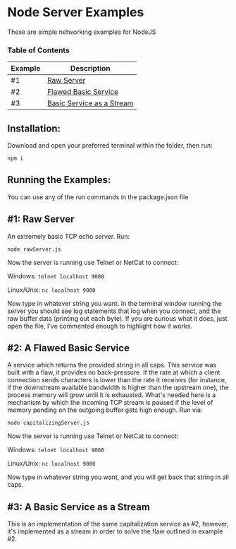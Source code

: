 # Node Server Examples
These are simple networking examples for NodeJS

### Table of Contents
Example | Description
------- | -----------
#1 | [Raw Server](#1)
#2 | [Flawed Basic Service](#2)
#3 | [Basic Service as a Stream](#3)

## Installation:
Download and open your preferred terminal within the folder, then run:

`npm i`

## Running the Examples:
You can use any of the run commands in the package.json file

<a name="1"></a>
## #1: Raw Server
An extremely basic TCP echo server. Run:

`node rawServer.js`

Now the server is running use Telnet or NetCat to connect:

Windows:
```telnet localhost 9000```

Linux/Unix: 
```nc localhost 9000```

Now type in whatever string you want. In the terminal window running the server you should see log statements that log when you connect, and the raw buffer data (printing out each byte). If you are curious what it does, just open the file, I've commented enough to highlight how it works. 

<a name="2"></a>
## #2: A Flawed Basic Service
A service which returns the provided string in all caps. This service was built with a flaw, it provides no back-pressure. If the rate at which a client connection sends characters is lower than the rate it receives (for instance, if the downstream available bandwidth is higher than the upstream one), the process memory will grow until it is exhausted. What's needed here is a mechanism by which the incoming TCP stream is paused if the level of memory pending on the outgoing buffer gets high enough. Run via:

```node capitalizingServer.js```

Now the server is running use Telnet or NetCat to connect:

Windows:
```telnet localhost 9000```

Linux/Unix: 
```nc localhost 9000```

Now type in whatever string you want, and you will get back that string in all caps.

<a name="3"></a>
## #3: A Basic Service as a Stream
This is an implementation of the same capitalization service as #2, however, it's implemented as a stream in order to solve the flaw outlined in example #2.

